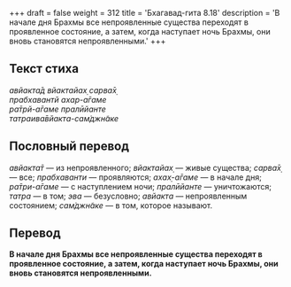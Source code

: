 +++
draft = false
weight = 312
title = 'Бхагавад-гита 8.18'
description = 'В начале дня Брахмы все непроявленные существа переходят в проявленное состояние, а затем, когда наступает ночь Брахмы, они вновь становятся непроявленными.'
+++

## Текст стиха

_авйакта̄д вйактайах̣ сарва̄х̣  
прабхавантй ахар-а̄гаме  
ра̄трй-а̄гаме пралӣйанте  
татраива̄вйакта-сам̇джн̃аке_

## Пословный перевод

_авйакта̄т_ — из непроявленного; _вйактайах̣_ — живые существа; _сарва̄х̣_ — все; _прабхаванти_ — проявляются; _ахах̣_\-_а̄гаме_ — в начале дня; _ра̄три_\-_а̄гаме_ — с наступлением ночи; _пралӣйанте_ — уничтожаются; _татра_ — в том; _эва_ — безусловно; _авйакта_ — непроявленным состоянием; _сам̇джн̃аке_ — в том, которое называют.

## Перевод

**В начале дня Брахмы все непроявленные существа переходят в проявленное состояние, а затем, когда наступает ночь Брахмы, они вновь становятся непроявленными.**
